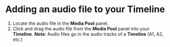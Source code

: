 # Adding an audio file to your Timeline

1. Locate the audio file in the **Media Pool** panel.
2. Click and drag the audio file from the **Media Pool** panel into your **Timeline**. **Note**: Audio files go in the audio tracks of a **Timeline** \(A1, A2, etc.\)

